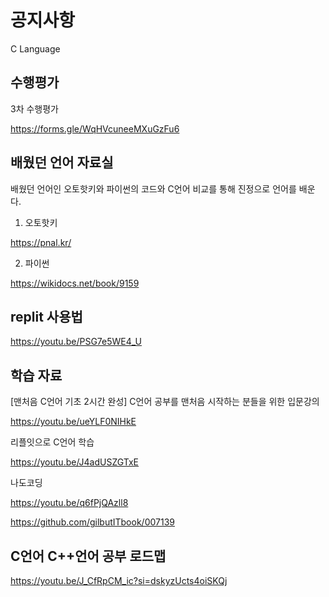 # 공지사항

C Language

## 수행평가

3차 수행평가

https://forms.gle/WqHVcuneeMXuGzFu6

## 배웠던 언어 자료실

배웠던 언어인 오토핫키와 파이썬의 코드와 C언어 비교를 통해 진정으로 언어를 배운다.

1. 오토핫키

https://pnal.kr/

2. 파이썬

https://wikidocs.net/book/9159

## replit 사용법

https://youtu.be/PSG7e5WE4_U

## 학습 자료

[맨처음 C언어 기초 2시간 완성] C언어 공부를 맨처음 시작하는 분들을 위한 입문강의

https://youtu.be/ueYLF0NIHkE

리플잇으로 C언어 학습

https://youtu.be/J4adUSZGTxE

나도코딩

https://youtu.be/q6fPjQAzll8

https://github.com/gilbutITbook/007139

## C언어 C++언어 공부 로드맵

https://youtu.be/J_CfRpCM_ic?si=dskyzUcts4oiSKQj
